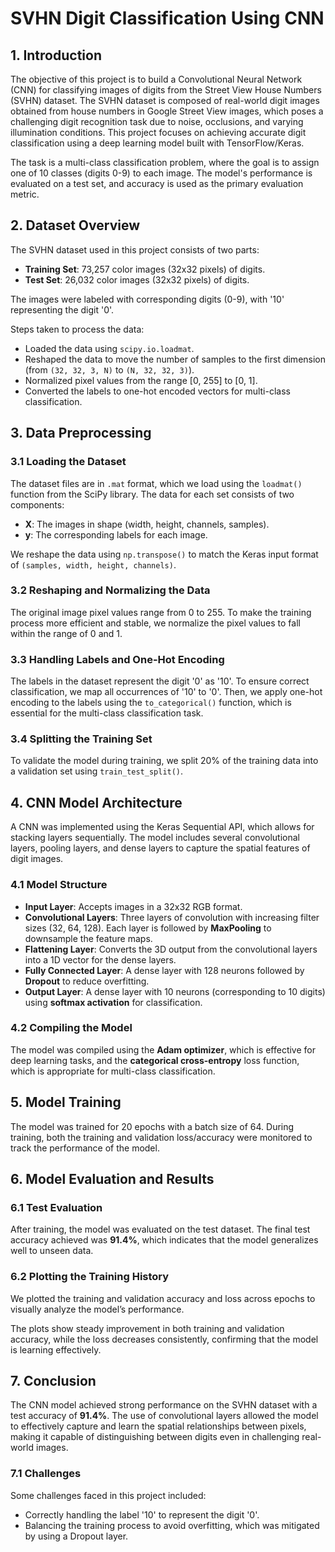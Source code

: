 # SVHN Digit Classification Using CNN

## 1. Introduction
The objective of this project is to build a Convolutional Neural Network (CNN) for classifying images of digits from the Street View House Numbers (SVHN) dataset. The SVHN dataset is composed of real-world digit images obtained from house numbers in Google Street View images, which poses a challenging digit recognition task due to noise, occlusions, and varying illumination conditions. This project focuses on achieving accurate digit classification using a deep learning model built with TensorFlow/Keras.

The task is a multi-class classification problem, where the goal is to assign one of 10 classes (digits 0-9) to each image. The model's performance is evaluated on a test set, and accuracy is used as the primary evaluation metric.

## 2. Dataset Overview
The SVHN dataset used in this project consists of two parts:
- **Training Set**: 73,257 color images (32x32 pixels) of digits.
- **Test Set**: 26,032 color images (32x32 pixels) of digits.

The images were labeled with corresponding digits (0-9), with '10' representing the digit '0'.

Steps taken to process the data:
- Loaded the data using `scipy.io.loadmat`.
- Reshaped the data to move the number of samples to the first dimension (from `(32, 32, 3, N)` to `(N, 32, 32, 3)`).
- Normalized pixel values from the range [0, 255] to [0, 1].
- Converted the labels to one-hot encoded vectors for multi-class classification.

## 3. Data Preprocessing
### 3.1 Loading the Dataset
The dataset files are in `.mat` format, which we load using the `loadmat()` function from the SciPy library. The data for each set consists of two components:
- **X**: The images in shape (width, height, channels, samples).
- **y**: The corresponding labels for each image.

We reshape the data using `np.transpose()` to match the Keras input format of `(samples, width, height, channels)`.

### 3.2 Reshaping and Normalizing the Data
The original image pixel values range from 0 to 255. To make the training process more efficient and stable, we normalize the pixel values to fall within the range of 0 and 1.

### 3.3 Handling Labels and One-Hot Encoding
The labels in the dataset represent the digit '0' as '10'. To ensure correct classification, we map all occurrences of '10' to '0'. Then, we apply one-hot encoding to the labels using the `to_categorical()` function, which is essential for the multi-class classification task.

### 3.4 Splitting the Training Set
To validate the model during training, we split 20% of the training data into a validation set using `train_test_split()`.

## 4. CNN Model Architecture
A CNN was implemented using the Keras Sequential API, which allows for stacking layers sequentially. The model includes several convolutional layers, pooling layers, and dense layers to capture the spatial features of digit images.

### 4.1 Model Structure
- **Input Layer**: Accepts images in a 32x32 RGB format.
- **Convolutional Layers**: Three layers of convolution with increasing filter sizes (32, 64, 128). Each layer is followed by **MaxPooling** to downsample the feature maps.
- **Flattening Layer**: Converts the 3D output from the convolutional layers into a 1D vector for the dense layers.
- **Fully Connected Layer**: A dense layer with 128 neurons followed by **Dropout** to reduce overfitting.
- **Output Layer**: A dense layer with 10 neurons (corresponding to 10 digits) using **softmax activation** for classification.

### 4.2 Compiling the Model
The model was compiled using the **Adam optimizer**, which is effective for deep learning tasks, and the **categorical cross-entropy** loss function, which is appropriate for multi-class classification.

## 5. Model Training
The model was trained for 20 epochs with a batch size of 64. During training, both the training and validation loss/accuracy were monitored to track the performance of the model.

## 6. Model Evaluation and Results
### 6.1 Test Evaluation
After training, the model was evaluated on the test dataset. The final test accuracy achieved was **91.4%**, which indicates that the model generalizes well to unseen data.

### 6.2 Plotting the Training History
We plotted the training and validation accuracy and loss across epochs to visually analyze the model’s performance.

The plots show steady improvement in both training and validation accuracy, while the loss decreases consistently, confirming that the model is learning effectively.

## 7. Conclusion
The CNN model achieved strong performance on the SVHN dataset with a test accuracy of **91.4%**. The use of convolutional layers allowed the model to effectively capture and learn the spatial relationships between pixels, making it capable of distinguishing between digits even in challenging real-world images.

### 7.1 Challenges
Some challenges faced in this project included:
- Correctly handling the label '10' to represent the digit '0'.
- Balancing the training process to avoid overfitting, which was mitigated by using a Dropout layer.
